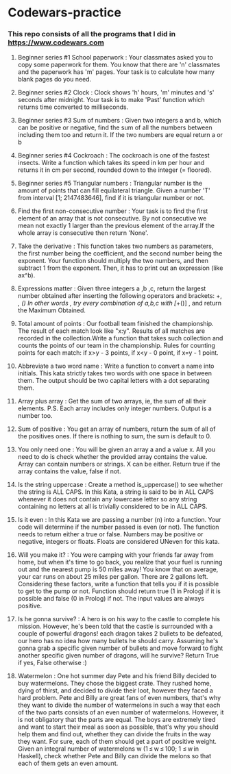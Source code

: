 # Codewars-practice

### This repo consists of all the programs that I did in https://www.codewars.com

1. Beginner series #1 School paperwork :
Your classmates asked you to copy some paperwork for them. You know that there are 'n' classmates and the paperwork has 'm' pages.
Your task is to calculate how many blank pages do you need.

2. Beginner series #2 Clock :
Clock shows 'h' hours, 'm' minutes and 's' seconds after midnight.
Your task is to make 'Past' function which returns time converted to milliseconds.

3. Beginner series #3 Sum of numbers :
Given two integers a and b, which can be positive or negative, find the sum of all the numbers between including them too and return it. If the two numbers are equal return a or b

4. Beginner series #4 Cockroach :
The cockroach is one of the fastest insects. Write a function which takes its speed in km per hour and returns it in cm per second, rounded down to the integer (= floored).

5. Beginner series #5 Triangular numbers :
Triangular number is the amount of points that can fill equilateral triangle. Given a number 'T' from interval [1; 2147483646], find if it is triangular number or not.

6. Find the first non-consecutive number :
Your task is to find the first element of an array that is not consecutive.
By not consecutive we mean not exactly 1 larger than the previous element of the array.If the whole array is consecutive then return 'None'.

7. Take the derivative :
This function takes two numbers as parameters, the first number being the coefficient, and the second number being the exponent.
Your function should multiply the two numbers, and then subtract 1 from the exponent. Then, it has to print out an expression (like ax^b).

8. Expressions matter :
Given three integers a ,b ,c, return the largest number obtained after inserting the following operators and brackets: +, *, ()
In other words , try every combination of a,b,c with [*+()] , and return the Maximum Obtained.

9. Total amount of points :
Our football team finished the championship. The result of each match look like "x:y". Results of all matches are recorded in the collection.Write a function that takes such collection and counts the points of our team in the championship. Rules for counting points for each match: if x>y - 3 points, if x<y - 0 point, if x=y - 1 point.

10. Abbreviate a two word name :
Write a function to convert a name into initials. This kata strictly takes two words with one space in between them.
The output should be two capital letters with a dot separating them.

11. Array plus array :
Get the sum of two arrays, ie, the sum of all their elements. P.S. Each array includes only integer numbers. Output is a number too.

12. Sum of positive :
You get an array of numbers, return the sum of all of the positives ones. If there is nothing to sum, the sum is default to 0.

13. You only need one :
You will be given an array a and a value x. All you need to do is check whether the provided array contains the value. Array can contain numbers or strings. X can be either. Return true if the array contains the value, false if not.

14. Is the string uppercase :
Create a method is_uppercase() to see whether the string is ALL CAPS. In this Kata, a string is said to be in ALL CAPS whenever it does not contain any lowercase letter so any string containing no letters at all is trivially considered to be in ALL CAPS.

15. Is it even :
In this Kata we are passing a number (n) into a function. Your code will determine if the number passed is even (or not). The function needs to return either a true or false. Numbers may be positive or negative, integers or floats. Floats are considered UNeven for this kata.

16. Will you make it? :
You were camping with your friends far away from home, but when it's time to go back, you realize that your fuel is running out and the nearest pump is 50 miles away! You know that on average, your car runs on about 25 miles per gallon. There are 2 gallons left. Considering these factors, write a function that tells you if it is possible to get to the pump or not. Function should return true (1 in Prolog) if it is possible and false (0 in Prolog) if not. The input values are always positive.

17. Is he gonna survive? :
A hero is on his way to the castle to complete his mission. However, he's been told that the castle is surrounded with a couple of powerful dragons! each dragon takes 2 bullets to be defeated, our hero has no idea how many bullets he should carry. Assuming he's gonna grab a specific given number of bullets and move forward to fight another specific given number of dragons, will he survive?
Return True if yes, False otherwise :)

18. Watermelon :
One hot summer day Pete and his friend Billy decided to buy watermelons. They chose the biggest crate. They rushed home, dying of thirst, and decided to divide their loot, however they faced a hard problem.
Pete and Billy are great fans of even numbers, that's why they want to divide the number of watermelons in such a way that each of the two parts consists of an even number of watermelons. However, it is not obligatory that the parts are equal. The boys are extremely tired and want to start their meal as soon as possible, that's why you should help them and find out, whether they can divide the fruits in the way they want. For sure, each of them should get a part of positive weight. Given an integral number of watermelons w (1 ≤ w ≤ 100; 1 ≤ w in Haskell), check whether Pete and Billy can divide the melons so that each of them gets an even amount.
